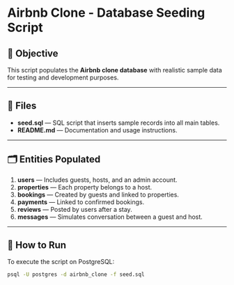 # Airbnb Clone - Database Seeding Script

## 📘 Objective
This script populates the **Airbnb clone database** with realistic sample data for testing and development purposes.

---

## 🧱 Files
- **seed.sql** — SQL script that inserts sample records into all main tables.
- **README.md** — Documentation and usage instructions.

---

## 🗂️ Entities Populated
1. **users** — Includes guests, hosts, and an admin account.  
2. **properties** — Each property belongs to a host.  
3. **bookings** — Created by guests and linked to properties.  
4. **payments** — Linked to confirmed bookings.  
5. **reviews** — Posted by users after a stay.  
6. **messages** — Simulates conversation between a guest and host.

---

## 🚀 How to Run
To execute the script on PostgreSQL:

```bash
psql -U postgres -d airbnb_clone -f seed.sql
